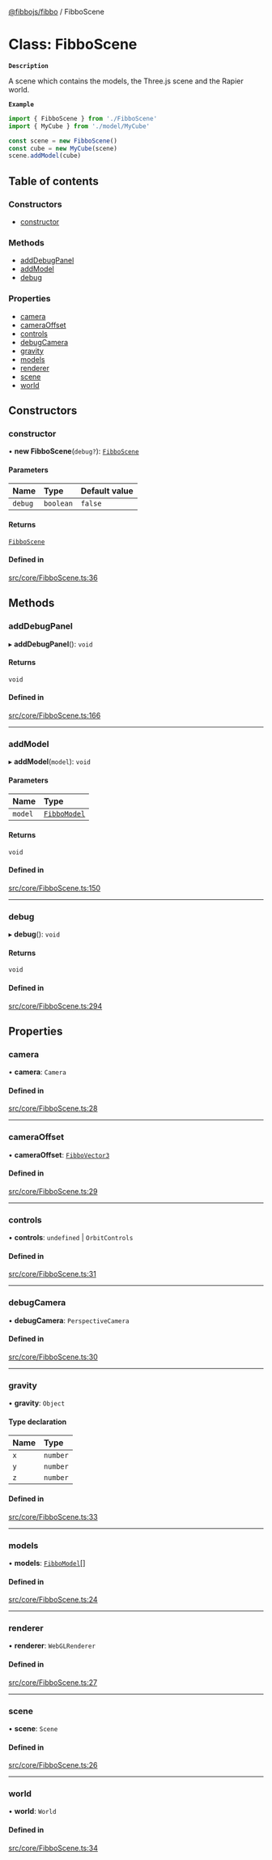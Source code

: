 [@fibbojs/fibbo](/api/index)  / FibboScene

# Class: FibboScene

**`Description`**

A scene which contains the models, the Three.js scene and the Rapier world.

**`Example`**

```ts
import { FibboScene } from './FibboScene'
import { MyCube } from './model/MyCube'

const scene = new FibboScene()
const cube = new MyCube(scene)
scene.addModel(cube)
```

## Table of contents

### Constructors

- [constructor](FibboScene.md#constructor)

### Methods

- [addDebugPanel](FibboScene.md#adddebugpanel)
- [addModel](FibboScene.md#addmodel)
- [debug](FibboScene.md#debug)

### Properties

- [camera](FibboScene.md#camera)
- [cameraOffset](FibboScene.md#cameraoffset)
- [controls](FibboScene.md#controls)
- [debugCamera](FibboScene.md#debugcamera)
- [gravity](FibboScene.md#gravity)
- [models](FibboScene.md#models)
- [renderer](FibboScene.md#renderer)
- [scene](FibboScene.md#scene)
- [world](FibboScene.md#world)

## Constructors

### constructor

• **new FibboScene**(`debug?`): [`FibboScene`](FibboScene.md)

#### Parameters

| Name | Type | Default value |
| :------ | :------ | :------ |
| `debug` | `boolean` | `false` |

#### Returns

[`FibboScene`](FibboScene.md)

#### Defined in

[src/core/FibboScene.ts:36](https://github.com/fibbojs/fibbo/blob/919659600127e89dd8df0ecbacb53d15d120b2c4/src/core/FibboScene.ts#L36)

## Methods

### addDebugPanel

▸ **addDebugPanel**(): `void`

#### Returns

`void`

#### Defined in

[src/core/FibboScene.ts:166](https://github.com/fibbojs/fibbo/blob/919659600127e89dd8df0ecbacb53d15d120b2c4/src/core/FibboScene.ts#L166)

___

### addModel

▸ **addModel**(`model`): `void`

#### Parameters

| Name | Type |
| :------ | :------ |
| `model` | [`FibboModel`](FibboModel.md) |

#### Returns

`void`

#### Defined in

[src/core/FibboScene.ts:150](https://github.com/fibbojs/fibbo/blob/919659600127e89dd8df0ecbacb53d15d120b2c4/src/core/FibboScene.ts#L150)

___

### debug

▸ **debug**(): `void`

#### Returns

`void`

#### Defined in

[src/core/FibboScene.ts:294](https://github.com/fibbojs/fibbo/blob/919659600127e89dd8df0ecbacb53d15d120b2c4/src/core/FibboScene.ts#L294)

## Properties

### camera

• **camera**: `Camera`

#### Defined in

[src/core/FibboScene.ts:28](https://github.com/fibbojs/fibbo/blob/919659600127e89dd8df0ecbacb53d15d120b2c4/src/core/FibboScene.ts#L28)

___

### cameraOffset

• **cameraOffset**: [`FibboVector3`](../interfaces/FibboVector3.md)

#### Defined in

[src/core/FibboScene.ts:29](https://github.com/fibbojs/fibbo/blob/919659600127e89dd8df0ecbacb53d15d120b2c4/src/core/FibboScene.ts#L29)

___

### controls

• **controls**: `undefined` \| `OrbitControls`

#### Defined in

[src/core/FibboScene.ts:31](https://github.com/fibbojs/fibbo/blob/919659600127e89dd8df0ecbacb53d15d120b2c4/src/core/FibboScene.ts#L31)

___

### debugCamera

• **debugCamera**: `PerspectiveCamera`

#### Defined in

[src/core/FibboScene.ts:30](https://github.com/fibbojs/fibbo/blob/919659600127e89dd8df0ecbacb53d15d120b2c4/src/core/FibboScene.ts#L30)

___

### gravity

• **gravity**: `Object`

#### Type declaration

| Name | Type |
| :------ | :------ |
| `x` | `number` |
| `y` | `number` |
| `z` | `number` |

#### Defined in

[src/core/FibboScene.ts:33](https://github.com/fibbojs/fibbo/blob/919659600127e89dd8df0ecbacb53d15d120b2c4/src/core/FibboScene.ts#L33)

___

### models

• **models**: [`FibboModel`](FibboModel.md)[]

#### Defined in

[src/core/FibboScene.ts:24](https://github.com/fibbojs/fibbo/blob/919659600127e89dd8df0ecbacb53d15d120b2c4/src/core/FibboScene.ts#L24)

___

### renderer

• **renderer**: `WebGLRenderer`

#### Defined in

[src/core/FibboScene.ts:27](https://github.com/fibbojs/fibbo/blob/919659600127e89dd8df0ecbacb53d15d120b2c4/src/core/FibboScene.ts#L27)

___

### scene

• **scene**: `Scene`

#### Defined in

[src/core/FibboScene.ts:26](https://github.com/fibbojs/fibbo/blob/919659600127e89dd8df0ecbacb53d15d120b2c4/src/core/FibboScene.ts#L26)

___

### world

• **world**: `World`

#### Defined in

[src/core/FibboScene.ts:34](https://github.com/fibbojs/fibbo/blob/919659600127e89dd8df0ecbacb53d15d120b2c4/src/core/FibboScene.ts#L34)
